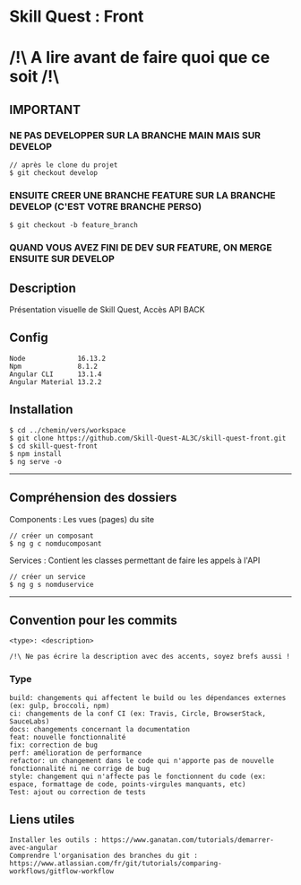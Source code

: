 # Skill Quest : Front
# /!\ A lire avant de faire quoi que ce soit /!\
## IMPORTANT
### NE PAS DEVELOPPER SUR LA BRANCHE MAIN MAIS SUR DEVELOP
```
// après le clone du projet
$ git checkout develop
```
### ENSUITE CREER UNE BRANCHE FEATURE SUR LA BRANCHE DEVELOP (C'EST VOTRE BRANCHE PERSO)
```
$ git checkout -b feature_branch
```
### QUAND VOUS AVEZ FINI DE DEV SUR FEATURE, ON MERGE ENSUITE SUR DEVELOP

## Description
Présentation visuelle de Skill Quest, Accès API BACK
## Config
```
Node             16.13.2
Npm              8.1.2
Angular CLI      13.1.4 
Angular Material 13.2.2
```
## Installation
```
$ cd ../chemin/vers/workspace
$ git clone https://github.com/Skill-Quest-AL3C/skill-quest-front.git
$ cd skill-quest-front
$ npm install
$ ng serve -o
```
***
## Compréhension des dossiers
Components : Les vues (pages) du site
```
// créer un composant
$ ng g c nomducomposant
```
Services : Contient les classes permettant de faire les appels à l'API
```
// créer un service
$ ng g s nomduservice
```
***
## Convention pour les commits
```
<type>: <description>

/!\ Ne pas écrire la description avec des accents, soyez brefs aussi !
```
### Type
```
build: changements qui affectent le build ou les dépendances externes (ex: gulp, broccoli, npm)
ci: changements de la conf CI (ex: Travis, Circle, BrowserStack, SauceLabs)
docs: changements concernant la documentation
feat: nouvelle fonctionnalité
fix: correction de bug
perf: amélioration de performance
refactor: un changement dans le code qui n'apporte pas de nouvelle fonctionnalité ni ne corrige de bug
style: changement qui n'affecte pas le fonctionnent du code (ex: espace, formattage de code, points-virgules manquants, etc)
Test: ajout ou correction de tests
```
## Liens utiles
```
Installer les outils : https://www.ganatan.com/tutorials/demarrer-avec-angular
Comprendre l'organisation des branches du git : https://www.atlassian.com/fr/git/tutorials/comparing-workflows/gitflow-workflow
```
